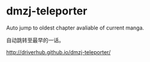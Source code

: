 # dmzj-teleporter
Auto jump to oldest chapter avaliable of current manga.

自动跳转至最早的一话。

http://driverhub.github.io/dmzj-teleporter/
